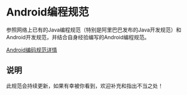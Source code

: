 # Android编程规范
参照网络上已有的Java编程规范（特别是阿里巴巴发布的Java开发规范）和Android开发规范，并结合自身经验编写的Android编程规范。

[Android编码规范详情](https://github.com/JebySun/Android-Programming-Specification/wiki)

## 说明
此规范会持续更新，如果有幸被你看到，欢迎补充和指出不当之处！
